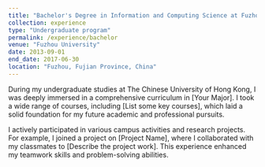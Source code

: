 ```yaml
---
title: "Bachelor's Degree in Information and Computing Science at Fuzhou University"
collection: experience
type: "Undergraduate program"
permalink: /experience/bachelor
venue: "Fuzhou University"
date: 2013-09-01
end_date: 2017-06-30
location: "Fuzhou, Fujian Province, China"
---
```


During my undergraduate studies at The Chinese University of Hong Kong, I was deeply immersed in a comprehensive curriculum in [Your Major]. I took a wide range of courses, including [List some key courses], which laid a solid foundation for my future academic and professional pursuits. 

I actively participated in various campus activities and research projects. For example, I joined a project on [Project Name], where I collaborated with my classmates to [Describe the project work]. This experience enhanced my teamwork skills and problem-solving abilities.
